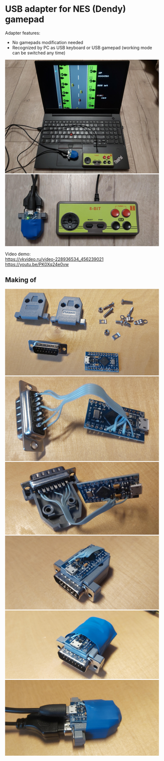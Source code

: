 # USB adapter for NES (Dendy) gamepad

Adapter features:  
- No gamepads modification needed  
- Recognized by PC as USB keyboard or USB gamepad (working mode can be switched any time)  

![](photos/nes_gamepad_adapter_connected.jpg)  
![](photos/nes_gamepad_adapter_connected_1.jpg)  

Video demo:  
https://vkvideo.ru/video-228936534_456239021   
https://youtu.be/PK0Xq24e0vw  

## Making of

![](photos/nes_gamepad_adapter_making_of_1.jpg)  
![](photos/nes_gamepad_adapter_making_of_2.jpg)  
![](photos/nes_gamepad_adapter_making_of_3.jpg)  
![](photos/nes_gamepad_adapter_making_of_4.jpg)  
![](photos/nes_gamepad_adapter_making_of_5.jpg)  
![](photos/nes_gamepad_adapter_assembled.jpg)  
